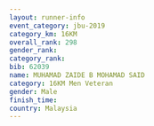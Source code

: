 ```yaml
---
layout: runner-info 
event_category: jbu-2019 
category_km: 16KM  
overall_rank: 298
gender_rank: 
category_rank: 
bib: 62039
name: MUHAMAD ZAIDE B MOHAMAD SAID
category: 16KM Men Veteran
gender: Male
finish_time: 
country: Malaysia
---
```

